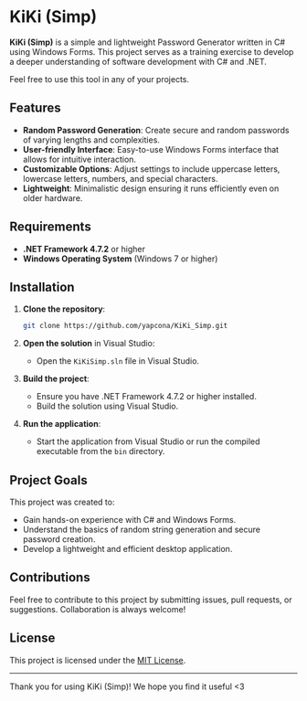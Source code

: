 # KiKi (Simp)

**KiKi (Simp)** is a simple and lightweight Password Generator written in C# using Windows Forms. This project serves as a training exercise to develop a deeper understanding of software development with C# and .NET.

Feel free to use this tool in any of your projects.

## Features

- **Random Password Generation**: Create secure and random passwords of varying lengths and complexities.
- **User-friendly Interface**: Easy-to-use Windows Forms interface that allows for intuitive interaction.
- **Customizable Options**: Adjust settings to include uppercase letters, lowercase letters, numbers, and special characters.
- **Lightweight**: Minimalistic design ensuring it runs efficiently even on older hardware.

## Requirements

- **.NET Framework 4.7.2** or higher
- **Windows Operating System** (Windows 7 or higher)

## Installation

1. **Clone the repository**:
    ```bash
    git clone https://github.com/yapcona/KiKi_Simp.git
    ```

2. **Open the solution** in Visual Studio:
    - Open the `KiKiSimp.sln` file in Visual Studio.

3. **Build the project**:
    - Ensure you have .NET Framework 4.7.2 or higher installed.
    - Build the solution using Visual Studio.

4. **Run the application**:
    - Start the application from Visual Studio or run the compiled executable from the `bin` directory.

## Project Goals

This project was created to:
- Gain hands-on experience with C# and Windows Forms.
- Understand the basics of random string generation and secure password creation.
- Develop a lightweight and efficient desktop application.

## Contributions

Feel free to contribute to this project by submitting issues, pull requests, or suggestions. Collaboration is always welcome!

## License

This project is licensed under the [MIT License](LICENSE).

---

Thank you for using KiKi (Simp)! We hope you find it useful <3
